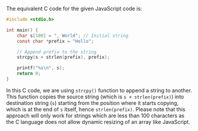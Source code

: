 The equivalent C code for the given JavaScript code is:
```c
#include <stdio.h>

int main() {
    char s[100] = ", World"; // Initial string
    const char *prefix = "Hello"; 

    // Append prefix to the string
    strcpy(s + strlen(prefix), prefix);

    printf("%s\n", s);
    return 0;
}
```
In this C code, we are using `strcpy()` function to append a string to another. This function copies the source string (which is `s + strlen(prefix)`) into destination string (`s`) starting from the position where it starts copying, which is at the end of `s` itself, hence `strlen(prefix)`.
Please note that this approach will only work for strings which are less than 100 characters as the C language does not allow dynamic resizing of an array like JavaScript.
